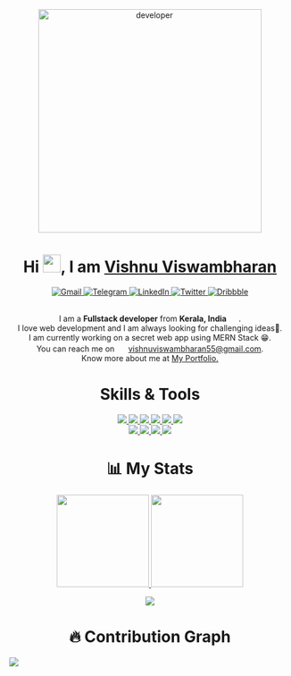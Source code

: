 <div align="center">
<img width="400" alt="developer" src="https://user-images.githubusercontent.com/56922401/115662554-c4dbf400-a35c-11eb-89ad-16810dc68ed1.png">
</div>
<h1 align="center">Hi <img src="https://media.giphy.com/media/hvRJCLFzcasrR4ia7z/giphy.gif" width="32">, I am <a href="https://vishnuv.me/" color="blue">Vishnu Viswambharan</a></h1>
<div align="center">
  <a href="mailto:vishnuviswambharan55@gmail.com" target="_blank">
    <img alt="Gmail" src="https://img.shields.io/badge/-Gmail-D14836?style=for-the-badge&logo=Gmail&logoColor=white" />
  </a>
  <a href="https://t.me/vishnuv55" target="_blank">
    <img alt="Telegram" src="https://img.shields.io/badge/telegram-%232CA5E0.svg?&style=for-the-badge&logo=telegram&logoColor=white">
  </a>
  <a href="https://www.linkedin.com/in/vishnu-viswambharan/" target="_blank">
    <img alt="LinkedIn" src="https://img.shields.io/badge/linkedin-%230077B5.svg?&style=for-the-badge&logo=linkedin&logoColor=white" />
  </a>
  <a href="https://twitter.com/@vishnuv551" target="_blank">
    <img alt="Twitter" src="https://img.shields.io/badge/twitter-%231DA1F2.svg?&style=for-the-badge&logo=twitter&logoColor=white" />
  </a>
  <a href="https://www.dribbble.com/vishnuv55" target="_blank">
    <img alt="Dribbble" src="https://img.shields.io/badge/dribble-%23EA4C89.svg?&style=for-the-badge&logo=dribbble&logoColor=white">
  </a>
</div>
<br/>
<p align="center">
  I am a <b>Fullstack developer</b> from <b>Kerala, India</b> <img src="https://image.flaticon.com/icons/svg/551/551889.svg" width="14" /> .<br />
  I love web development and I am always looking for challenging ideas👀.<br/>
  I am currently working on a secret web app using MERN Stack 😁.<br/>
  You can reach me on <img src="https://emojis.slackmojis.com/emojis/images/1450319444/38/gmail.png?1450319444" width="17" /> <a href="mailto:vishnuviswambharan55@gmail.com" target="_blank">vishnuviswambharan55@gmail.com</a>. 
  <br/>
  Know more about me at <a href="https://vishnuv.me/" target="_blank">My Portfolio.</a>
</p>

<h1 align="center"> Skills & Tools </h1>
<p align="center">
  <a href="https://www.javascript.com/">
    <img src="https://img.shields.io/badge/JavaScript-323330?style=for-the-badge&logo=javascript&logoColor=F7DF1E">
  </a>
    <a href="https://reactjs.org/">
    <img src="https://img.shields.io/badge/react-61DAFB?&style=for-the-badge&logo=react&logoColor=121212">
  </a>
  <a href="https://nodejs.org/en/">
    <img src="https://img.shields.io/badge/NODE.JS-339933?style=for-the-badge&logo=Node.js&logoColor=white">
  </a>
  <a href="https://www.mongodb.com/">
    <img src="https://img.shields.io/badge/mongo%20db-3F3E42?style=for-the-badge&logo=mongodb&logoColor=white">
  </a>
  <a href="https://html.com/">
    <img src="https://img.shields.io/badge/HTML-E34F26?style=for-the-badge&logo=HTML5&logoColor=white">
  </a>
  <a href="https://www.w3schools.com/css/">
    <img src="https://img.shields.io/badge/CSS-1572B6?style=for-the-badge&logo=CSS3&logoColor=white">
  </a>
  <br/>
  <a href="https://code.visualstudio.com/">
    <img src="https://img.shields.io/badge/VS%20Code-007ACC?&style=for-the-badge&logo=visual-studio-code&logoColor=white">
  </a>
    <a href="https://www.npmjs.com/">
    <img src="https://img.shields.io/badge/npm-CC3534?style=for-the-badge&logo=npm&logoColor=white">
  </a>
  <a href="https://www.json.org/json-en.html">
    <img src="https://img.shields.io/badge/JSON-000000?style=for-the-badge&logo=JSON&logoColor=white">
  </a>
  <a href="https://git-scm.com/">
    <img src="https://img.shields.io/badge/git-F05032?&style=for-the-badge&logo=git&logoColor=white">
  </a>

</p>
<h1 align="center"> 📊 My Stats </h1>

<p align="center">
  <a href="https://github.com/anuraghazra/github-readme-stats">
    <img src="https://github-readme-stats.vercel.app/api?username=vishnuv55&show_icons=true&hide_border=true&bg_color=000&text_color=FFF" height="165">
  </a>
  <a href="https://github.com/anuraghazra/github-readme-stats">
    <img src="https://github-readme-stats.vercel.app/api/top-langs/?username=vishnuv55&layout=compact&hide_border=true&bg_color=000&text_color=FFF"  height="165">
  </a>
</p>
<p align="center">
<a href="https://git.io/streak-stats">
  <img src="https://github-readme-streak-stats.herokuapp.com?user=vishnuv55&theme=dark&hide_border=true" >
</a>
</p>
<h1 align="center"> 🔥 Contribution Graph </h1>
<img src="https://activity-graph.herokuapp.com/graph?username=vishnuv55&theme=github">
